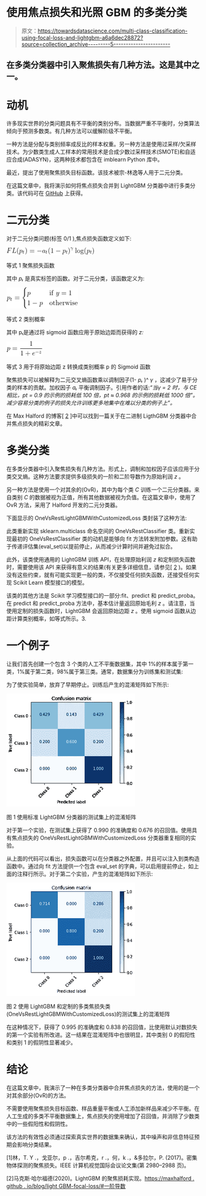 # 使用焦点损失和光照 GBM 的多类分类

> 原文：<https://towardsdatascience.com/multi-class-classification-using-focal-loss-and-lightgbm-a6a6dec28872?source=collection_archive---------5----------------------->

## 在多类分类器中引入聚焦损失有几种方法。这是其中之一。

# 动机

许多现实世界的分类问题具有不平衡的类别分布。当数据严重不平衡时，分类算法倾向于预测多数类。有几种方法可以缓解阶级不平衡。

一种方法是分配与类别频率成反比的样本权重。另一种方法是使用过采样/欠采样技术。为少数类生成人工样本的常用技术是合成少数过采样技术(SMOTE)和自适应合成(ADASYN)，这两种技术都包含在 imblearn Python 库中。

最近，提出了使用聚焦损失目标函数。该技术被宗-林逸等人用于二元分类。

在这篇文章中，我将演示如何将焦点损失合并到 LightGBM 分类器中进行多类分类。该代码可在 [GitHub](https://github.com/lucacarniato/MultiClassLightgbmWithFocalLoss) 上获得。

# 二元分类

对于二元分类问题(标签 0/1 ),焦点损失函数定义如下:

![](img/8c13e573106b50c65dca2624962d2fb3.png)

等式 1 聚焦损失函数

其中 *pₜ* 是真实标签的函数。对于二元分类，该函数定义为:

![](img/6be23d7a6c14cb60e1fb31dae5acdc25.png)

等式 2 类别概率

其中 pₜ是通过将 sigmoid 函数应用于原始边距而获得的 *z:*

![](img/0168b93b2805ba684c854f31f1a0d843.png)

等式 3 用于将原始边距 z 转换成类别概率 p 的 Sigmoid 函数

聚焦损失可以被解释为二元交叉熵函数乘以调制因子(1- *pₜ* )^ *γ* ，这减少了易于分类的样本的贡献。加权因子 *aₜ* 平衡调制因子。引用作者的话:*“当γ = 2 时，与 CE 相比，pt = 0.9 的示例的损耗低 100 倍，pt ≈ 0.968 的示例的损耗低 1000 倍”。减少容易分类的例子的损失允许训练更多地集中在难以分类的例子上”。*

在 Max Halford 的博客[ [2](https://maxhalford.github.io/blog/lightgbm-focal-loss/) ]中可以找到一篇关于在二进制 LigthGBM 分类器中合并焦点损失的精彩文章。

# 多类分类

在多类分类器中引入聚焦损失有几种方法。形式上，调制和加权因子应该应用于分类交叉熵。这种方法要求提供多级损失的一阶和二阶导数作为原始利润 *z* 。

另一种方法是使用一个对其余的(OvR)，其中为每个类 *C* 训练一个二元分类器。来自类别 *C* 的数据被视为正值，所有其他数据被视为负值。在这篇文章中，使用了 OvR 方法，采用了 Halford 开发的二元分类器。

下面显示的 OneVsRestLightGBMWithCustomizedLoss 类封装了这种方法:

此类重新实现 sklearn.multiclass 命名空间的 OneVsRestClassifier 类。重新实现最初的 OneVsRestClassifier 类的动机是能够向 fit 方法转发附加参数。这有助于传递评估集(eval_set)以提前停止，从而减少计算时间并避免过拟合。

此外，该类使用通用的 LightGBM 训练 API，在处理原始利润 *z* 和定制损失函数时，需要使用该 API 来获得有意义的结果(有关更多详细信息，请参见[ [2](https://maxhalford.github.io/blog/lightgbm-focal-loss/#first-order-derivative) )。如果没有这些约束，就有可能实现更一般的类，不仅接受任何损失函数，还接受任何实现 Scikit Learn 模型接口的模型。

该类的其他方法是 Scikit 学习模型接口的一部分:fit、predict 和 predict_proba。在 predict 和 predict_proba 方法中，基本估计量返回原始毛利 *z* 。请注意，当使用定制的损失函数时，LightGBM 会返回原始边距 *z* 。使用 sigmoid 函数从边距计算类别概率，如等式所示。3.

# 一个例子

让我们首先创建一个包含 3 个类的人工不平衡数据集，其中 1%的样本属于第一类，1%属于第二类，98%属于第三类。通常，数据集分为训练集和测试集:

为了使实验简单，放弃了早期停止。训练后产生的混淆矩阵如下所示:

![](img/8c7039b72d6e5a330c72ca159571ad91.png)

图 1 使用标准 LightGBM 分类器的测试集上的混淆矩阵

对于第一个实验，在测试集上获得了 0.990 的准确度和 0.676 的召回值。使用具有焦点损失的 OneVsRestLightGBMWithCustomizedLoss 分类器重复相同的实验。

从上面的代码可以看出，损失函数可以在分类器之外配置，并且可以注入到类构造函数中。通过向 fit 方法提供一个包含 eval_set 的字典，可以启用提前停止，如上面的注释行所示。对于第二个实验，产生的混淆矩阵如下所示:

![](img/2ac2ef8be3dc0974a2626ae1ed3a02bf.png)

图 2 使用 LightGBM 和定制的多类焦损失类(OneVsRestLightGBMWithCustomizedLoss)的测试集上的混淆矩阵

在这种情况下，获得了 0.995 的准确度和 0.838 的召回值，比使用默认对数损失的第一个实验有所改进。这一结果在混淆矩阵中也很明显，其中类别 0 的假阳性和类别 1 的假阴性显著减少。

# 结论

在这篇文章中，我演示了一种在多类分类器中合并焦点损失的方法，使用的是一个对其余部分(OvR)的方法。

不需要使用聚焦损失目标函数、样品重量平衡或人工添加新样品来减少不平衡。在人工生成的多类不平衡数据集上，焦点损失的使用增加了召回值，并消除了少数类中的一些假阳性和假阴性。

该方法的有效性必须通过探索真实世界的数据集来确认，其中噪声和非信息特征预期会影响分类结果。

[1]林，T. Y .，戈亚尔，p .，吉尔希克，r .，何，k .，&多拉尔，P. (2017)。密集物体探测的聚焦损失。IEEE 计算机视觉国际会议论文集(第 2980–2988 页)。

[2]马克斯·哈尔福德(2020)。LightGBM 的聚焦损耗实现。[https://maxhalford . github . io/blog/light GBM-focal-loss/#一阶导数](https://maxhalford.github.io/blog/lightgbm-focal-loss/#first-order-derivative)
